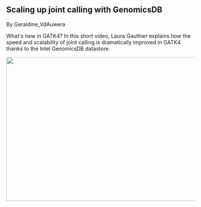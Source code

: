## Scaling up joint calling with GenomicsDB

By Geraldine_VdAuwera

<p>What's new in GATK4? In this short video, Laura Gauthier explains how the speed and scalability of joint calling is dramatically improved in GATK4 thanks to the Intel GenomicsDB datastore.</p>


<span class="VideoWrap"><span class="Video YouTube" data-youtube="youtube-ap2aJKbJON0?autoplay=1"><span class="VideoPreview"><a href="https://www.youtube.com/watch?v=ap2aJKbJON0"><img src="https://img.youtube.com/vi/ap2aJKbJON0/0.jpg" width="640" height="385" border="0" class="embedImage-img importedEmbed-img"></img></a></span><span class="VideoPlayer"></span></span></span>


